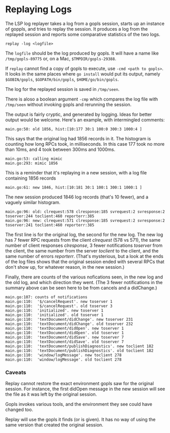 # Replaying Logs

The LSP log replayer takes a log from a gopls session, starts up an instance of goppls,
and tries to replay the session. It produces a log from the replayed session and reports
some comparative statistics of the two logs.

```replay -log <logfile>```

The `logfile` should be the log produced by gopls. It will have a name like
`/tmp/gopls-89775` or, on a Mac, `$TMPDIR/gopls-29388`.

If `replay` cannot find a copy of gopls to execute, use `-cmd <path to gopls>`.
It looks in the same places where `go install` would put its output,
namely `$GOBIN/gopls`, `$GOPATH/bin/gopls`, `$HOME/go/bin/gopls`.

The log for the replayed session is saved in `/tmp/seen`.

There is aloso a boolean argument `-cmp` which compares the log file
with `/tmp/seen` without invoking gopls and rerunning the session.

The output is fairly cryptic, and generated by logging. Ideas for better output would be welcome.
Here's an example, with intermingled comments:

```
main.go:50: old 1856, hist:[10:177 30:1 100:0 300:3 1000:4 ]
```
This says that the original log had 1856 records in it. The histogram is
counting how long RPCs took, in milliseconds. In this case 177 took no more
than 10ms, and 4 took between 300ms and 1000ms.
```
main.go:53: calling mimic
main.go:293: mimic 1856
```
This is a reminder that it's replaying in a new session, with a log file
containing 1856 records
```
main.go:61: new 1846, hist:[10:181 30:1 100:1 300:1 1000:1 ]
```
The new session produced 1846 log records (that's 10 fewer),
and a vaguely similar histogram.
```
main.go:96: old: clrequest:578 clresponse:185 svrequest:2 svresponse:2 toserver:244 toclient:460 reporterr:385
main.go:96: new: clrequest:571 clresponse:185 svrequest:2 svresponse:2 toserver:241 toclient:460 reporterr:385
```
The first line is for the original log, the second for the new log. The new log has 7 fewer RPC requests
from the client *clrequest* (578 vs 571), the same number of client responses *clresponse*, 3 fewer
notifications *toserver* from the client, the same number from the server *toclient* to the client, and
the same number of errors *reporterr*. (That's mysterious, but a look at the ends of the log files shows
that the original session ended with several RPCs that don't show up, for whatever reason, in the new session.)

Finally, there are counts of the various nofications seen, in the new log and the old log, and
which direction they went. (The 3 fewer notifications in the summary above can be seen here to be from cancels
and a didChange.)
```
main.go:107: counts of notifications
main.go:110:  '$/cancelRequest'. new toserver 1
main.go:110:  '$/cancelRequest'. old toserver 3
main.go:110:  'initialized'. new toserver 1
main.go:110:  'initialized'. old toserver 1
main.go:110:  'textDocument/didChange'. new toserver 231
main.go:110:  'textDocument/didChange'. old toserver 232
main.go:110:  'textDocument/didOpen'. new toserver 1
main.go:110:  'textDocument/didOpen'. old toserver 1
main.go:110:  'textDocument/didSave'. new toserver 7
main.go:110:  'textDocument/didSave'. old toserver 7
main.go:110:  'textDocument/publishDiagnostics'. new toclient 182
main.go:110:  'textDocument/publishDiagnostics'. old toclient 182
main.go:110:  'window/logMessage'. new toclient 278
main.go:110:  'window/logMessage'. old toclient 278
```
### Caveats
Replay cannot restore the exact environment gopls saw for the original session.
For instance, the first didOpen message in the new session will see the file
as it was left by the original session.

Gopls invokes various tools, and the environment they see could have changed too.

Replay will use the gopls it finds (or is given). It has no way of using
the same version that created the original session.